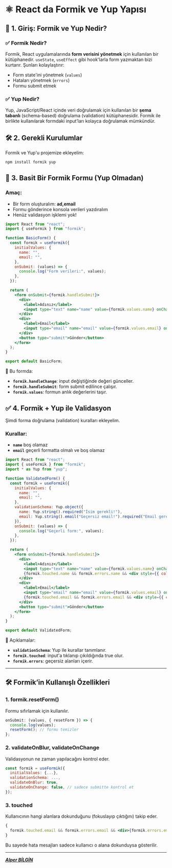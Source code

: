 # **⚛️ React da Formik ve Yup Yapısı**

## 📌 1. Giriş: Formik ve Yup Nedir?

### ✅ Formik Nedir?

Formik, React uygulamalarında **form verisini yönetmek** için kullanılan bir kütüphanedir. `useState`, `useEffect` gibi hook'larla form yazmaktan bizi kurtarır. Şunları kolaylaştırır:

- Form state'ini yönetmek (`values`)
- Hataları yönetmek (`errors`)
- Formu submit etmek

### ✅ Yup Nedir?

Yup, JavaScript/React içinde veri doğrulamak için kullanılan bir **şema tabanlı** (schema-based) doğrulama (validation) kütüphanesidir. Formik ile birlikte kullanılarak formdaki input’ları kolayca doğrulamak mümkündür.

## 🛠 2. Gerekli Kurulumlar

Formik ve Yup'u projemize ekleyelim:

```bash
npm install formik yup
```

## 📄 3. Basit Bir Formik Formu (Yup Olmadan)

### Amaç:

- Bir form oluşturalım: **ad,email**
- Formu gönderince konsola verileri yazdıralım
- Henüz validasyon işklemi yok!

```jsx
import React from "react";
import { useFormik } from "formik";

function BasicForm() {
  const formik = useFormik({
    initialValues: {
      name: "",
      email: "",
    },
    onSubmit: (values) => {
      console.log("Form verileri:", values);
    },
  });

  return (
    <form onSubmit={formik.handleSubmit}>
      <div>
        <label>Adınız</label>
        <input type="text" name="name" value={formik.values.name} onChange={formik.handleChange} />
      </div>
      <div>
        <label>Email</label>
        <input type="email" name="email" value={formik.values.email} onChange={formik.handleChange} />
      </div>
      <button type="submit">Gönder</button>
    </form>
  );
}

export default BasicForm;
```

📝 Bu formda:

- **`formik.handleChange`**: input değiştiğinde değeri günceller.
- **`formik.handleSubmit`**: form submit edilince çalışır.
- **`formik.values`**: formun anlık değerlerini taşır.

## ✅ 4. Formik + Yup ile Validasyon

Şimdi forma doğrulama (validation) kuralları ekleyelim.

### Kurallar:

- **`name`** boş olamaz
- **`email`** geçerli formatta olmalı ve boş olamaz

```jsx
import React from "react";
import { useFormik } from "formik";
import * as Yup from "yup";

function ValidatedForm() {
  const formik = useFormik({
    initialValues: {
      name: "",
      email: "",
    },
    validationSchema: Yup.object({
      name: Yup.string().required("İsim gerekli!"),
      email: Yup.string().email("Geçersiz email!").required("Email gerekli!"),
    }),
    onSubmit: (values) => {
      console.log("Geçerli form:", values);
    },
  });

  return (
    <form onSubmit={formik.handleSubmit}>
      <div>
        <label>Adınız</label>
        <input type="text" name="name" value={formik.values.name} onChange={formik.handleChange} onBlur={formik.handleBlur} />
        {formik.touched.name && formik.errors.name && <div style={{ color: "red" }}>{formik.errors.name}</div>}
      </div>
      <div>
        <label>Email</label>
        <input type="email" name="email" value={formik.values.email} onChange={formik.handleChange} onBlur={formik.handleBlur} />
        {formik.touched.email && formik.errors.email && <div style={{ color: "red" }}>{formik.errors.email}</div>}
      </div>
      <button type="submit">Gönder</button>
    </form>
  );
}

export default ValidatedForm;
```

📌 Açıklamalar:

- **`validationSchema`**: Yup ile kurallar tanımlanır.
- **`formik.touched`**: input'a tıklanıp çıkıldığında true olur.
- **`formik.errors`**: geçersiz alanları içerir.

---

## **🛠️ Formik’in Kullanışlı Özellikleri**

### 1. formik.resetForm()

Formu sıfırlamak için kullanılır.

```jsx
onSubmit: (values, { resetForm }) => {
  console.log(values);
  resetForm(); // formu temizler
};
```

### 2. validateOnBlur, validateOnChange

Validasyonun ne zaman yapılacağını kontrol eder.

```jsx
const formik = useFormik({
  initialValues: {...},
  validationSchema: ...,
  validateOnBlur: true,
  validateOnChange: false, // sadece submitte kontrol et
});
```

### 3. touched

Kullanıcının hangi alanlara dokunduğunu (fokuslayıp çıktığını) takip eder.

```jsx
{
  formik.touched.email && formik.errors.email && <div>{formik.errors.email}</div>;
}
```

Bu sayede hata mesajları sadece kullanıcı o alana dokunduysa gösterilir.

---

**_[Alper BİLGİN](https://github.com/Alper-Bilgin)_**
